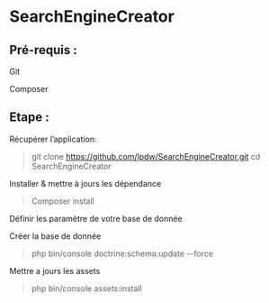SearchEngineCreator
========================
Pré-requis :
--------------
Git

Composer

Etape :
--------------
Récupérer l’application:
> git clone https://github.com/lpdw/SearchEngineCreator.git
> cd SearchEngineCreator

Installer & mettre à jours les dépendance
> Composer install

Définir les paramètre de votre base de donnée

Créer la base de donnée
>php bin/console doctrine:schema:update --force

Mettre a jours les assets
>php bin/console assets:install
